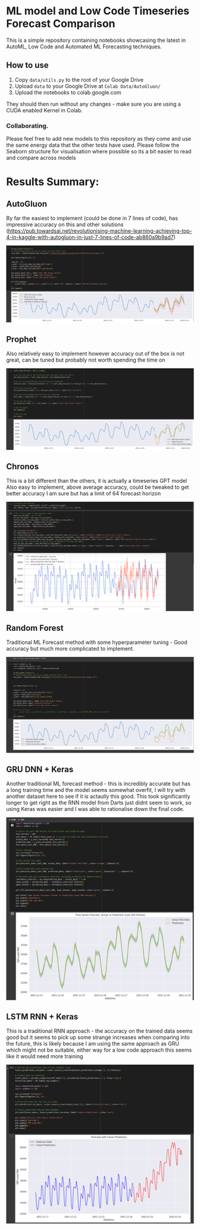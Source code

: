 # ML model and Low Code Timeseries Forecast Comparison	

This is a simple repository containing notebooks showcasing the latest in AutoML, Low Code and Automated ML Forecasting techniques.

## How to use
1. Copy `data/utils.py` to the root of your Google Drive
2. Upload `data` to your Google Drive at `Colab Data/AutoGluon/`
3. Upload the notebooks to colab.google.com

They should then run without any changes - make sure you are using a CUDA enabled Kernel in Colab.

### Collaborating.

Please feel free to add new models to this repository as they come and use the same energy data that the other tests have used.
Please follow the Seaborn structure for visualisation where possible so its a bit easier to read and compare across models

# Results Summary:

## AutoGluon
By far the easiest to implement (could be done in 7 lines of code), has impressive accuracy on this and other solutions
 (https://pub.towardsai.net/revolutionising-machine-learning-achieving-top-4-in-kaggle-with-autogluon-in-just-7-lines-of-code-ab860a9b9ad7)
 
![summary](images/autogluon-summary.png)

## Prophet
Also relatively easy to implement however accuracy out of the box is not great, can be tuned but probably not worth spending the time on

![summary](images/prophet-summary.png)

## Chronos
This is a bit different than the others, it is actually a timeseries GPT model
Also easy to implement, above average accuracy, could be tweaked to get better accuracy I am sure but has a limit of 64 forecast horizon

![summary](images/chronos-summary.png)

## Random Forest
Traditional ML Forecast method with some hyperparameter tuning - Good accuracy but much more complicated to implement.

![summary](images/randomforest-summary.png)

## GRU DNN + Keras
Another traditional ML forecast method - this is incredibly accurate but has a long training time and the model seems somewhat overfit, I will try with another dataset here to see
if it is actaully this good.
This took significantly longer to get right as the RNN model from Darts just didnt seem to work, so using Keras was easier and I was able to rationalise down the final code.

![summary](images/rnn_keras-summary.png)

## LSTM RNN + Keras
This is a traditional RNN approach - the accuracy on the trained data seems good but it seems to pick up some strange increases when comparing into the future, this is likely because I am using the 
same approach as GRU which might not be suitable, either way for a low code approach this seems like it would need more training

![summary](images/lstm_keras-summary.png)